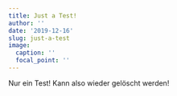 ```yaml
---
title: Just a Test!
author: ''
date: '2019-12-16'
slug: just-a-test
image:
  caption: ''
  focal_point: ''
---
```


Nur ein Test! Kann also wieder gelöscht werden!